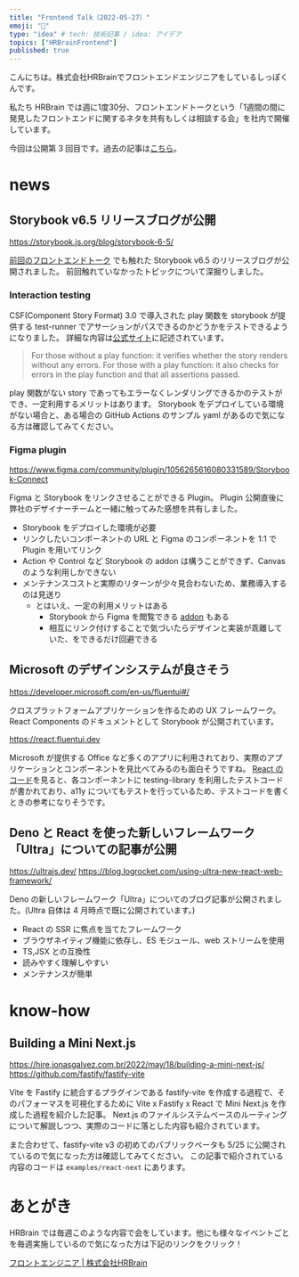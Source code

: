 ```yaml
---
title: "Frontend Talk（2022-05-27）"
emoji: "🧠"
type: "idea" # tech: 技術記事 / idea: アイデア
topics: ["HRBrainFrontend"]
published: true
---
```


<!-- prettier-ignore-start -->
<!-- textlint-disable -->
こんにちは。株式会社HRBrainでフロントエンドエンジニアをしているしっぽくんです。

私たち HRBrain では週に1度30分、フロントエンドトークという「1週間の間に発見したフロントエンドに関するネタを共有もしくは相談する会」を社内で開催しています。  

今回は公開第 3 回目です。過去の記事は[こちら](https://zenn.dev/topics/hrbrainfrontend)。
<!-- textlint-enable -->
<!-- prettier-ignore-end -->

# news

## Storybook v6.5 リリースブログが公開

https://storybook.js.org/blog/storybook-6-5/

[前回のフロントエンドトーク](https://zenn.dev/hrbrain/articles/frontend-talk-2022-05-20#storybook-v6.5.0-release%EF%BC%81) でも触れた Storybook v6.5 のリリースブログが公開されました。
前回触れていなかったトピックについて深掘りしました。

### Interaction testing

CSF(Component Story Format) 3.0 で導入された play 関数を storybook が提供する test-runner でアサーションがパスできるのかどうかをテストできるようになりました。
詳細な内容は[公式サイト](https://storybook.js.org/docs/react/writing-tests/test-runner)に記述されています。

> For those without a play function: it verifies whether the story renders without any errors.
> For those with a play function: it also checks for errors in the play function and that all assertions passed.

play 関数がない story であってもエラーなくレンダリングできるかのテストができ、一定利用するメリットはあります。
Storybook をデプロイしている環境がない場合と、ある場合の GitHub Actions のサンプル yaml があるので気になる方は確認してみてください。

### Figma plugin

https://www.figma.com/community/plugin/1056265616080331589/Storybook-Connect

Figma と Storybook をリンクさせることができる Plugin。
Plugin 公開直後に弊社のデザイナーチームと一緒に触ってみた感想を共有しました。

- Storybook をデプロイした環境が必要
- リンクしたいコンポーネントの URL と Figma のコンポーネントを 1:1 で Plugin を用いてリンク
- Action や Control など Storybook の addon は構うことができず、Canvas のような利用しかできない
- メンテナンスコストと実際のリターンが少々見合わないため、業務導入するのは見送り
  - とはいえ、一定の利用メリットはある
    - Storybook から Figma を閲覧できる [addon](https://storybook.js.org/addons/storybook-addon-designs) もある
    - 相互にリンク付けすることで気づいたらデザインと実装が乖離していた、をできるだけ回避できる

## Microsoft のデザインシステムが良さそう

https://developer.microsoft.com/en-us/fluentui#/

クロスプラットフォームアプリケーションを作るための UX フレームワーク。
React Components のドキュメントとして Storybook が公開されています。

https://react.fluentui.dev

Microsoft が提供する Office など多くのアプリに利用されており、実際のアプリケーションとコンポーネントを見比べてみるのも面白そうですね。
[React のコード](https://github.com/microsoft/fluentui/tree/master/packages/react)を見ると、各コンポーネントに testing-library を利用したテストコードが書かれており、a11y についてもテストを行っているため、テストコードを書くときの参考になりそうです。

## Deno と React を使った新しいフレームワーク「Ultra」についての記事が公開

https://ultrajs.dev/
https://blog.logrocket.com/using-ultra-new-react-web-framework/

Deno の新しいフレームワーク「Ultra」についてのブログ記事が公開されました。(Ultra 自体は 4 月時点で既に公開されています。)

- React の SSR に焦点を当てたフレームワーク
- ブラウザネイティブ機能に依存し、ES モジュール、web ストリームを使用
- TS,JSX との互換性
- 読みやすく理解しやすい
- メンテナンスが簡単

# know-how

## Building a Mini Next.js

https://hire.jonasgalvez.com.br/2022/may/18/building-a-mini-next-js/
https://github.com/fastify/fastify-vite

Vite を Fastify に統合するプラグインである fastify-vite を作成する過程で、そのパフォーマスを可視化するために Vite x Fastify x React で Mini Next.js を作成した過程を紹介した記事。
Next.js のファイルシステムベースのルーティングについて解説しつつ、実際のコードに落とした内容も紹介されています。

また合わせて、fastify-vite v3 の初めてのパブリックベータも 5/25 に公開されているので気になった方は確認してみてください。
この記事で紹介されている内容のコードは `examples/react-next` にあります。

<!-- prettier-ignore-start -->
<!-- textlint-disable -->
# あとがき
HRBrain では毎週このような内容で会をしています。他にも様々なイベントごとを毎週実施しているので気になった方は下記のリンクをクリック！

[フロントエンジニア | 株式会社HRBrain](https://hrmos.co/pages/hrbrain/jobs/2110210)
<!-- textlint-enable -->
<!-- prettier-ignore-end -->
